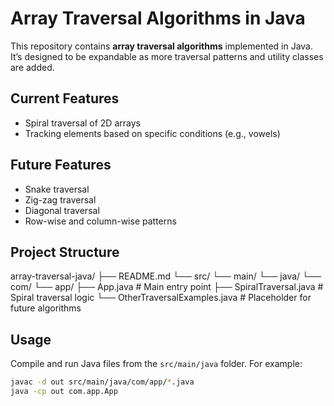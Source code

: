 # Array Traversal Algorithms in Java

This repository contains **array traversal algorithms** implemented in Java.  
It’s designed to be expandable as more traversal patterns and utility classes are added.

## Current Features
- Spiral traversal of 2D arrays
- Tracking elements based on specific conditions (e.g., vowels)

## Future Features
- Snake traversal
- Zig-zag traversal
- Diagonal traversal
- Row-wise and column-wise patterns

## Project Structure

array-traversal-java/
├── README.md
└── src/
└── main/
└── java/
└── com/
└── app/
├── App.java # Main entry point
├── SpiralTraversal.java # Spiral traversal logic
└── OtherTraversalExamples.java # Placeholder for future algorithms

## Usage

Compile and run Java files from the `src/main/java` folder. For example:

```bash
javac -d out src/main/java/com/app/*.java
java -cp out com.app.App

